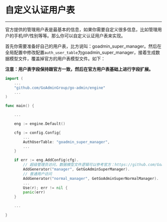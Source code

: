 # 自定义认证用户表
---

官方提供的管理用户表是最基本的信息，如果你需要自定义很多信息，比如管理用户的手机/IP/性别等等。那么你可以自定义认证用户表来实现。

首先你需要准备好自己的用户表，比方说叫：goadmin_super_manager。然后在全局配置中修改配置```auth_user_table```为goadmin_super_manager，接着生成数据模型文件，覆盖掉官方的用户表模型文件。如下：

**注意：用户表字段保持跟官方一致，然后在官方用户表基础上进行字段扩展。**

```go
import (
    ...
    "github.com/GoAdminGroup/go-admin/engine"
    ...
)

func main() {

    ...

    eng := engine.Default()

	cfg := config.Config{
        ...
		AuthUserTable: "goadmin_super_manager",
        ...
    }

    if err := eng.AddConfig(cfg).
        // 超级管理员访问，数据模型文件逻辑可以参考官方：https://github.com/GoAdminGroup/go-admin/blob/master/plugins/admin/modules/table/generators.go#L40
        AddGenerator("manager", GetGoAdminSuperManager).
        // 普通用户访问
        AddGenerator("normal_manager", GetGoAdminSuperNormalManager).
        ...
        Use(r); err != nil {
        panic(err)
    }

    ...
    
}
```